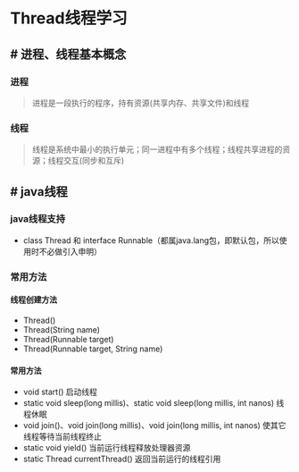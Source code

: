 # Thread线程学习

## # 进程、线程基本概念

### 进程 ###

>进程是一段执行的程序，持有资源(共享内存、共享文件)和线程

### 线程 ###

>线程是系统中最小的执行单元；同一进程中有多个线程；线程共享进程的资源；线程交互(同步和互斥)

## # java线程

### java线程支持

* class Thread 和 interface Runnable（都属java.lang包，即默认包，所以使用时不必做引入申明）

### 常用方法

#### 线程创建方法

* Thread()
* Thread(String name)
* Thread(Runnable target)
* Thread(Runnable target, String name)

#### 常用方法

* void start() 启动线程
* static void sleep(long millis)、static void sleep(long millis, int nanos) 线程休眠
* void join()、void join(long millis)、void join(long millis, int nanos) 使其它线程等待当前线程终止
* static void yield() 当前运行线程释放处理器资源
* static Thread currentThread() 返回当前运行的线程引用
